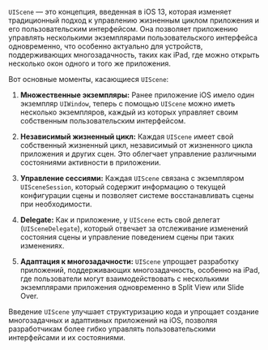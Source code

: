 `UIScene` — это концепция, введенная в iOS 13, которая изменяет традиционный подход к управлению жизненным циклом приложения и его пользовательским интерфейсом. Она позволяет приложению управлять несколькими экземплярами пользовательского интерфейса одновременно, что особенно актуально для устройств, поддерживающих многозадачность, таких как iPad, где можно открыть несколько окон одного и того же приложения.

Вот основные моменты, касающиеся `UIScene`:

1. **Множественные экземпляры:** Ранее приложение iOS имело один экземпляр `UIWindow`, теперь с помощью `UIScene` можно иметь несколько экземпляров, каждый из которых управляет своим собственным пользовательским интерфейсом.

2. **Независимый жизненный цикл:** Каждая `UIScene` имеет свой собственный жизненный цикл, независимый от жизненного цикла приложения и других сцен. Это облегчает управление различными состояниями активности в приложении.

3. **Управление сессиями:** Каждая `UIScene` связана с экземпляром `UISceneSession`, который содержит информацию о текущей конфигурации сцены и позволяет системе восстанавливать сцены при необходимости.

4. **Delegate:** Как и приложение, у `UIScene` есть свой делегат (`UISceneDelegate`), который отвечает за отслеживание изменений состояния сцены и управление поведением сцены при таких изменениях.

5. **Адаптация к многозадачности:** `UIScene` упрощает разработку приложений, поддерживающих многозадачность, особенно на iPad, где пользователи могут взаимодействовать с несколькими экземплярами приложения одновременно в Split View или Slide Over.

Введение `UIScene` улучшает структуризацию кода и упрощает создание многозадачных и адаптивных приложений на iOS, позволяя разработчикам более гибко управлять пользовательскими интерфейсами и их состояниями.